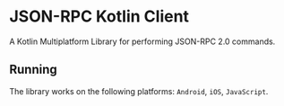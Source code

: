 # JSON-RPC Kotlin Client
A Kotlin Multiplatform Library for performing JSON-RPC 2.0 commands. 

## Running
The library works on the following platforms: `Android`, `iOS`, `JavaScript`. 

